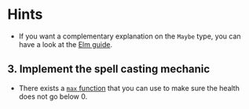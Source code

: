 # Hints

- If you want a complementary explanation on the `Maybe` type, you can have a look at the [Elm guide][guide-maybe].

## 3. Implement the spell casting mechanic

- There exists a [`max` function][max] that you can use to make sure the health does not go below 0.

[guide-maybe]: https://guide.elm-lang.org/error_handling/maybe.html
[max]: https://package.elm-lang.org/packages/elm/core/latest/Basics#max
